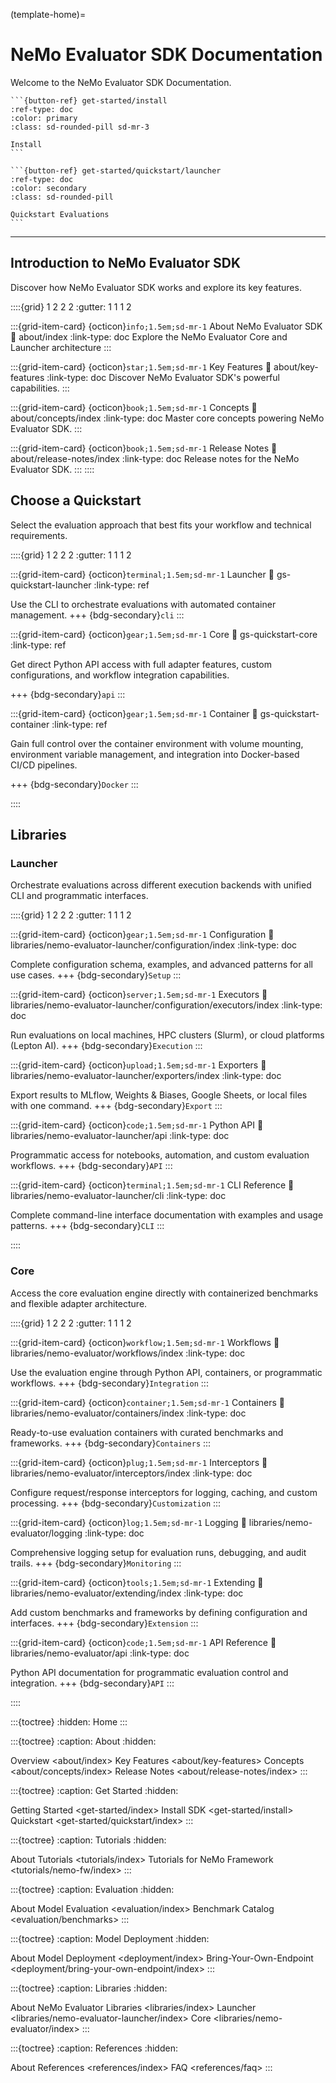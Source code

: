 (template-home)=

# NeMo Evaluator SDK Documentation

Welcome to the NeMo Evaluator SDK Documentation.

````{div} sd-d-flex-row
```{button-ref} get-started/install
:ref-type: doc
:color: primary
:class: sd-rounded-pill sd-mr-3

Install
```

```{button-ref} get-started/quickstart/launcher
:ref-type: doc
:color: secondary
:class: sd-rounded-pill

Quickstart Evaluations
```
````

---

## Introduction to NeMo Evaluator SDK

Discover how NeMo Evaluator SDK works and explore its key features.

::::{grid} 1 2 2 2
:gutter: 1 1 1 2

:::{grid-item-card} {octicon}`info;1.5em;sd-mr-1` About NeMo Evaluator SDK
:link: about/index
:link-type: doc
Explore the NeMo Evaluator Core and Launcher architecture
:::

:::{grid-item-card} {octicon}`star;1.5em;sd-mr-1` Key Features
:link: about/key-features
:link-type: doc
Discover NeMo Evaluator SDK's powerful capabilities.
:::

:::{grid-item-card} {octicon}`book;1.5em;sd-mr-1` Concepts
:link: about/concepts/index
:link-type: doc
Master core concepts powering NeMo Evaluator SDK.
:::

:::{grid-item-card} {octicon}`book;1.5em;sd-mr-1` Release Notes
:link: about/release-notes/index
:link-type: doc
Release notes for the NeMo Evaluator SDK.
:::
::::

## Choose a Quickstart

Select the evaluation approach that best fits your workflow and technical requirements.

::::{grid} 1 2 2 2
:gutter: 1 1 1 2

:::{grid-item-card} {octicon}`terminal;1.5em;sd-mr-1` Launcher
:link: gs-quickstart-launcher
:link-type: ref

Use the CLI to orchestrate evaluations with automated container management.
+++
{bdg-secondary}`cli`
:::

:::{grid-item-card} {octicon}`gear;1.5em;sd-mr-1` Core
:link: gs-quickstart-core
:link-type: ref

Get direct Python API access with full adapter features, custom configurations, and workflow integration capabilities.

+++
{bdg-secondary}`api`
:::

:::{grid-item-card} {octicon}`gear;1.5em;sd-mr-1` Container
:link: gs-quickstart-container
:link-type: ref

Gain full control over the container environment with volume mounting, environment variable management, and integration into Docker-based CI/CD pipelines.

+++
{bdg-secondary}`Docker`
:::

::::

<!-- ## Evaluation Workflows

Explore different evaluation methodologies tailored to specific model capabilities and use cases.

::::{grid} 1 2 2 2
:gutter: 1 1 1 2

:::{grid-item-card} {octicon}`pencil;1.5em;sd-mr-1` Text Generation
:link: text-gen
:link-type: ref
Evaluate models through natural language generation for academic benchmarks, reasoning tasks, and general knowledge assessment.

:::

:::{grid-item-card} {octicon}`graph;1.5em;sd-mr-1` Log-Probability
:link: log-probability
:link-type: ref
Assess model confidence and uncertainty using log-probabilities for multiple-choice scenarios without text generation.

:::

:::{grid-item-card} {octicon}`code;1.5em;sd-mr-1` Code Generation
:link: code-generation
:link-type: ref
Evaluate programming capabilities through code generation, completion, and Algorithmic Problem Solving.

:::

:::{grid-item-card} {octicon}`shield;1.5em;sd-mr-1` Safety & Security
:link: safety-security
:link-type: ref
Test AI safety, alignment, and security vulnerabilities using specialized safety harnesses and probing techniques.

:::

:::{grid-item-card} {octicon}`tools;1.5em;sd-mr-1` Function Calling
:link: function-calling
:link-type: ref
Assess tool use capabilities, API calling accuracy, and structured output generation for agent-like behaviors.

:::

:::: -->

<!-- ## Model Deployment

Choose your deployment strategy based on your infrastructure needs and operational preferences.

::::{grid} 1 2 2 2
:gutter: 1 1 1 2

:::{grid-item-card} {octicon}`rocket;1.5em;sd-mr-1` Launcher-Orchestrated
:link: launcher-orchestrated-deployment
:link-type: ref
Let the launcher handle model deployment and evaluation orchestration automatically. Recommended for most users.
:::

:::{grid-item-card} {octicon}`server;1.5em;sd-mr-1` Bring-Your-Own-Endpoint
:link: bring-your-own-endpoint
:link-type: ref
Deploy and manage model serving yourself, then point NeMo Evaluator to your endpoint for full infrastructure control.
:::

:::: -->

<!-- ### Evaluation Adapters

Customize model behavior during evaluation with interceptors for preprocessing, post-processing, and response modification.

::::{grid} 1 2 2 2
:gutter: 1 1 1 2

:::{grid-item-card} Usage
:link: adapters-usage
:link-type: ref
Learn how to enable adapters and pass `AdapterConfig` to `evaluate`.
:::

:::{grid-item-card} Reasoning Cleanup
:link: adapters-recipe-reasoning
:link-type: ref
Strip intermediate reasoning tokens before scoring.
:::

:::{grid-item-card} Custom System Prompt (Chat)
:link: adapters-recipe-system-prompt
:link-type: ref
Enforce a standard system prompt for chat endpoints.
:::

:::{grid-item-card} Request Parameter Modification
:link: adapters-recipe-response-shaping
:link-type: ref
Standardize request parameters across endpoint providers.
:::

:::{grid-item-card} Logging Caps
:link: adapters-recipe-logging
:link-type: ref
Control logging volume for requests and responses.
:::

:::{grid-item-card} Configuration
:link: adapters-configuration
:link-type: ref
View available `AdapterConfig` options and defaults.
:::

:::: -->

## Libraries

### Launcher

Orchestrate evaluations across different execution backends with unified CLI and programmatic interfaces.

::::{grid} 1 2 2 2
:gutter: 1 1 1 2

:::{grid-item-card} {octicon}`gear;1.5em;sd-mr-1` Configuration
:link: libraries/nemo-evaluator-launcher/configuration/index
:link-type: doc

Complete configuration schema, examples, and advanced patterns for all use cases.
+++
{bdg-secondary}`Setup`
:::

:::{grid-item-card} {octicon}`server;1.5em;sd-mr-1` Executors
:link: libraries/nemo-evaluator-launcher/configuration/executors/index
:link-type: doc

Run evaluations on local machines, HPC clusters (Slurm), or cloud platforms (Lepton AI).
+++
{bdg-secondary}`Execution`
:::

:::{grid-item-card} {octicon}`upload;1.5em;sd-mr-1` Exporters
:link: libraries/nemo-evaluator-launcher/exporters/index
:link-type: doc

Export results to MLflow, Weights & Biases, Google Sheets, or local files with one command.
+++
{bdg-secondary}`Export`
:::

:::{grid-item-card} {octicon}`code;1.5em;sd-mr-1` Python API
:link: libraries/nemo-evaluator-launcher/api
:link-type: doc

Programmatic access for notebooks, automation, and custom evaluation workflows.
+++
{bdg-secondary}`API`
:::

:::{grid-item-card} {octicon}`terminal;1.5em;sd-mr-1` CLI Reference
:link: libraries/nemo-evaluator-launcher/cli
:link-type: doc

Complete command-line interface documentation with examples and usage patterns.
+++
{bdg-secondary}`CLI`
:::

::::

### Core

Access the core evaluation engine directly with containerized benchmarks and flexible adapter architecture.

::::{grid} 1 2 2 2
:gutter: 1 1 1 2

:::{grid-item-card} {octicon}`workflow;1.5em;sd-mr-1` Workflows
:link: libraries/nemo-evaluator/workflows/index
:link-type: doc

Use the evaluation engine through Python API, containers, or programmatic workflows.
+++
{bdg-secondary}`Integration`
:::

:::{grid-item-card} {octicon}`container;1.5em;sd-mr-1` Containers
:link: libraries/nemo-evaluator/containers/index
:link-type: doc

Ready-to-use evaluation containers with curated benchmarks and frameworks.
+++
{bdg-secondary}`Containers`
:::

:::{grid-item-card} {octicon}`plug;1.5em;sd-mr-1` Interceptors
:link: libraries/nemo-evaluator/interceptors/index
:link-type: doc

Configure request/response interceptors for logging, caching, and custom processing.
+++
{bdg-secondary}`Customization`
:::

:::{grid-item-card} {octicon}`log;1.5em;sd-mr-1` Logging
:link: libraries/nemo-evaluator/logging
:link-type: doc

Comprehensive logging setup for evaluation runs, debugging, and audit trails.
+++
{bdg-secondary}`Monitoring`
:::

:::{grid-item-card} {octicon}`tools;1.5em;sd-mr-1` Extending
:link: libraries/nemo-evaluator/extending/index
:link-type: doc

Add custom benchmarks and frameworks by defining configuration and interfaces.
+++
{bdg-secondary}`Extension`
:::

:::{grid-item-card} {octicon}`code;1.5em;sd-mr-1` API Reference
:link: libraries/nemo-evaluator/api
:link-type: doc

Python API documentation for programmatic evaluation control and integration.
+++
{bdg-secondary}`API`
:::

::::

:::{toctree}
:hidden:
Home <self>
:::

:::{toctree}
:caption: About
:hidden:

Overview <about/index>
Key Features <about/key-features>
Concepts <about/concepts/index>
Release Notes <about/release-notes/index>
:::

:::{toctree}
:caption: Get Started
:hidden:

Getting Started <get-started/index>
Install SDK <get-started/install>
Quickstart <get-started/quickstart/index>
:::

:::{toctree}
:caption: Tutorials
:hidden:

About Tutorials <tutorials/index>
Tutorials for NeMo Framework <tutorials/nemo-fw/index>
:::


<!--
TODO: Add below once ready
Evaluation Configuration Parameters <evaluation/parameters>
Custom Task Configuration <evaluation/custom-tasks> 
-->
:::{toctree}
:caption: Evaluation
:hidden:

About Model Evaluation <evaluation/index>
Benchmark Catalog <evaluation/benchmarks>
:::

<!-- :::{toctree}
:caption: NeMo Framework
:hidden:

About NeMo Framework <nemo-fw/index>
::: -->

<!-- TODO: Add these pages once ready:
Evaluation Adapters <deployment/adapters/index>
Launcher-Orchestrated <deployment/launcher-orchestrated/index> -->

:::{toctree}
:caption: Model Deployment
:hidden:

About Model Deployment <deployment/index>
Bring-Your-Own-Endpoint <deployment/bring-your-own-endpoint/index>
:::

:::{toctree}
:caption: Libraries
:hidden:

About NeMo Evaluator Libraries <libraries/index>
Launcher <libraries/nemo-evaluator-launcher/index>
Core <libraries/nemo-evaluator/index>
:::

<!-- :::{toctree}
:caption: Troubleshooting
:hidden:

About Troubleshooting <troubleshooting/index>
Setup & Installation <troubleshooting/setup-issues/index>
Runtime & Execution <troubleshooting/runtime-issues/index>
::: -->

:::{toctree}
:caption: References
:hidden:

About References <references/index>
FAQ <references/faq>
:::